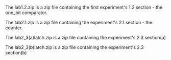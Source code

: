 The lab1.2.zip is a zip file containing the first experiment's 1.2 section - the one_bit comparator.

The lab2.1.zip is a zip file containing the experiment's 2.1 section - the counter.

The lab2_3(a)latch.zip is a zip file containing the experiment's 2.3 section(a)

The lab2_3(b)latch.zip is a zip file containing the experiment's 2.3 section(b)
